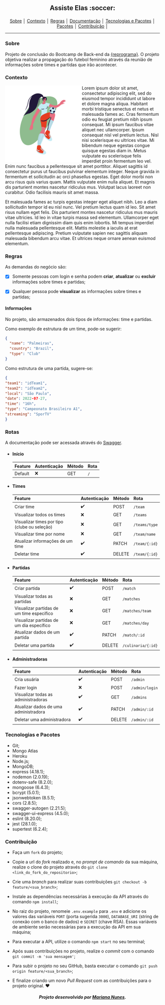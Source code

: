 <h2 align="center">
  <p align="center">Assiste Elas :soccer:<p>
</h2>

<p align = "center">
<a align href =(#-Sobre)>Sobre</a> │
<a align href =(#-Contexto)>Contexto</a> │
<a align href =(#-Regras)>Regras</a> │
<a align href =(#-Documentação)>Documentação</a> │
<a align href =(#-Tecnologias-e-Pacotes)>Tecnologias e Pacotes</a> │
<a align href =(#-Pacotes)>Pacotes</a> │
<a align href =(#-Contribuição)>Contribuição</a> │
</p>

---

### Sobre

Projeto de conclusão do Bootcamp de Back-end da [{reprograma}](https://reprograma.com.br/). O projeto objetiva realizar a propagação do futebol feminino através da reunião de informações sobre times e partidas que irão acontecer.

### Contexto

<img src="img/player.png" alt="jogadora de futebol" width ="250" align="left" padding="250"/>

Lorem ipsum dolor sit amet, consectetur adipiscing elit, sed do eiusmod tempor incididunt ut labore et dolore magna aliqua. Habitant morbi tristique senectus et netus et malesuada fames ac. Cras fermentum odio eu feugiat pretium nibh ipsum consequat. Mi ipsum faucibus vitae aliquet nec ullamcorper. Ipsum consequat nisl vel pretium lectus. Nisl nisi scelerisque eu ultrices vitae. Mi bibendum neque egestas congue quisque egestas diam in. Metus vulputate eu scelerisque felis imperdiet proin fermentum leo vel. Enim nunc faucibus a pellentesque sit amet porttitor. Aliquet sagittis id consectetur purus ut faucibus pulvinar elementum integer. Neque gravida in fermentum et sollicitudin ac orci phasellus egestas. Eget dolor morbi non arcu risus quis varius quam. Mattis vulputate enim nulla aliquet. Et magnis dis parturient montes nascetur ridiculus mus. Volutpat lacus laoreet non curabitur. Odio facilisis mauris sit amet massa.

Et malesuada fames ac turpis egestas integer eget aliquet nibh. Leo a diam sollicitudin tempor id eu nisl nunc. Vel pretium lectus quam id leo. Sit amet risus nullam eget felis. Dis parturient montes nascetur ridiculus mus mauris vitae ultricies. Id leo in vitae turpis massa sed elementum. Ullamcorper eget nulla facilisi etiam dignissim diam quis enim lobortis. Mi tempus imperdiet nulla malesuada pellentesque elit. Mattis molestie a iaculis at erat pellentesque adipiscing. Pretium vulputate sapien nec sagittis aliquam malesuada bibendum arcu vitae. Et ultrices neque ornare aenean euismod elementum.

### Regras

<p>As demandas do negócio são:

- [x] Somente pessoas com login e senha podem **criar**, **atualizar** ou **excluir** informações sobre times e partidas;

- [x] Qualquer pessoa pode **visualizar** as informações sobre times e partidas;
</p>

#### Informações

No projeto, são armazenados dois tipos de informações: time e partidas.

Como exemplo de estrutura de um time, pode-se sugerir:

```json
{
  "name": "Palmeiras",
  "country": "Brazil",
  "type": "Club"
}
```

Como estrutura de uma partida, sugere-se:

```json
{
"team1": "idTeam1",
"team2": "idTeam2",
"local": "São Paulo",
"date": 2022-07-27,
"time": "16h",
"type": "Campeonato Brasileiro A1",
"streaming": "SporTV"
}
```

### Rotas

A documentação pode ser acessada através do [Swagger](https://tmemory.herokuapp.com/minha-rota-de-documentacao/).

- #### Início

  | Feature | Autenticação | Método | Rota |
  | ------- | ------------ | ------ | ---- |
  | Default | :x:          | GET    | `/`  |

- #### Times

  | Feature                                      | Autenticação       | Método | Rota          |
  | -------------------------------------------- | ------------------ | ------ | ------------- |
  | Criar time                                   | :heavy_check_mark: | POST   | `/team`       |
  | Visualizar todos os times                    | :x:                | GET    | `/teams`      |
  | Visualizar times por tipo (clube ou seleção) | :x:                | GET    | `/teams/type` |
  | Visualizar time por nome                     | :x:                | GET    | `/team/name`  |
  | Atualizar informações de um time             | :heavy_check_mark: | PATCH  | `/team/{:id}` |
  | Deletar time                                 | :heavy_check_mark: | DELETE | `/team/{:id}` |

- #### Partidas

  | Feature                                   | Autenticação       | Método | Rota               |
  | ----------------------------------------- | ------------------ | ------ | ------------------ |
  | Criar partida                             | :heavy_check_mark: | POST   | `/match`           |
  | Visualizar todas as partidas              | :x:                | GET    | `/matches`         |
  | Visualizar partidas de um time específico | :x:                | GET    | `/matches/team`    |
  | Visualizar partidas de um dia específico  | :x:                | GET    | `/matches/day`     |
  | Atualizar dados de um partida             | :heavy_check_mark: | PATCH  | `/match/:id`       |
  | Deletar uma partida                       | :heavy_check_mark: | DELETE | `/culinaria/{:id}` |

- #### Administradoras
  | Feature                               | Autenticação       | Método | Rota           |
  | ------------------------------------- | ------------------ | ------ | -------------- |
  | Cria usuária                          | :heavy_check_mark: | POST   | `/admin`       |
  | Fazer login                           | :x:                | POST   | `/admin/login` |
  | Visualizar todas as administradoras   | :heavy_check_mark: | GET    | `/admins`      |
  | Atualizar dados de uma administradora | :heavy_check_mark: | PATCH  | `/admin/:id`   |
  | Deletar uma administradora            | :heavy_check_mark: | DELETE | `/admin/:id`   |

### Tecnologias e Pacotes

- Git;
- Mongo Atlas
- Heroku
- Node.js;
- MongoDB;
- express (4.18.1);
- nodemon (2.0.19);
- dotenv-safe (8.2.0);
- mongoose (6.4.3);
- bcrypt (5.0.1);
- jsonwebtoken (8.5.1);
- cors (2.8.5);
- swagger-autogen (2.21.5);
- swagger-ui-express (4.5.0);
- eslint (8.20.0);
- jest (28.1.0);
- supertest (6.2.4);

### Contribuição

- Faça um `fork` do projeto;

- Copie a url do _fork_ realizado e, no _prompt de comando_ da sua máquina, realize o clone do projeto através do `git clone <link_do_fork_do_repositorio>`;

- Crie uma _branch_ para realizar suas contribuições `git checkout -b feature/<sua_branch>`;

- Instale as dependências necessárias à execução da API através do comando `npm install`;

- No raiz do projeto, renomeie `.env.example` para `.env` e adicione os valores das variáveis `PORT` (porta sugerida `3000`), `DATABASE_URI` (string de conexão com o banco de dados) e `SECRET` (chave RSA). Essas variáveis de ambiente serão necessárias para a execução da API em sua máquina;

- Para executar a API, utilize o comando `npm start` no seu terminal;

- Após suas contribuições no projeto, realize o _commit_ com o comando `git commit -m 'sua mensagem'`;

- Para subir o projeto no seu GitHub, basta executar o comando `git push origin feature/<sua_branch>`;

- E finalize criando um novo _Pull Request_ com as contribuições para o projeto original. :heart:

<h5 align="center">
<p align="center">Projeto desenvolvido por <a href="https://www.linkedin.com/in/mariana-nunes98/">Mariana Nunes</a>.</p>
</h5>
